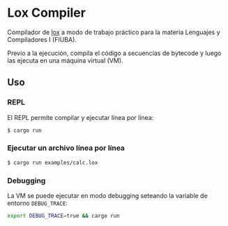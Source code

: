 # Lox Compiler

Compilador de [lox](https://craftinginterpreters.com/the-lox-language.html) a modo de trabajo práctico para la materia Lenguajes y Compiladores I (FIUBA).

Previo a la ejecución, compila el código a secuencias de bytecode y luego las ejecuta en una máquina virtual (VM).

## Uso

### REPL

El REPL permite compilar y ejecutar línea por línea:

```bash
$ cargo run
```

### Ejecutar un archivo línea por línea

```bash
$ cargo run examples/calc.lox
```

### Debugging

La VM se puede ejecutar en modo debugging seteando la variable de entorno `DEBUG_TRACE`:

```bash
export DEBUG_TRACE=true && cargo run
```
